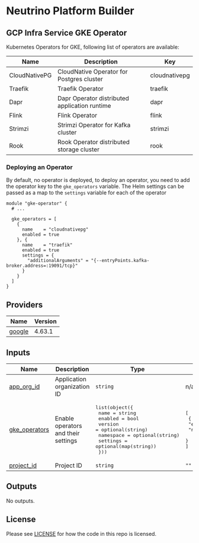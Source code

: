 # Neutrino Platform Builder

## GCP Infra Service GKE Operator

Kubernetes Operators for GKE, following list of operators are available:

| Name          | Description                                   | Key           |
|---------------|-----------------------------------------------|---------------|
| CloudNativePG | CloudNative Operator for Postgres cluster     | cloudnativepg |
| Traefik       | Traefik Operator                              | traefik       |
| Dapr          | Dapr Operator distributed application runtime | dapr          |
| Flink         | Flink Operator                                | flink         |
| Strimzi       | Strimzi Operator for Kafka cluster            | strimzi       |
| Rook          | Rook Operator distributed storage cluster     | rook          |

### Deploying an Operator

By default, no operator is deployed, to deploy an operator, you need to add the operator key to the `gke_operators` variable.
The Helm settings can be passed as a map to the `settings` variable for each of the operator

```hcl
module "gke-operator" {
  # ...

  gke_operators = [
    {
      name    = "cloudnativepg"
      enabled = true
    }, {
      name    = "traefik"
      enabled = true
      settings = {
        "additionalArguments" = "{--entryPoints.kafka-broker.address=:19091/tcp}"
      }
    }
  ]
}
```
<!-- BEGINNING OF PRE-COMMIT-TERRAFORM DOCS HOOK -->
## Providers

| Name | Version |
|------|---------|
| <a name="provider_google"></a> [google](#provider\_google) | 4.63.1 |

## Inputs

| Name | Description | Type | Default | Required |
|------|-------------|------|---------|:--------:|
| <a name="input_app_org_id"></a> [app\_org\_id](#input\_app\_org\_id) | Application organization ID | `string` | n/a | yes |
| <a name="input_gke_operators"></a> [gke\_operators](#input\_gke\_operators) | Enable operators and their settings | <pre>list(object({<br>    name      = string<br>    enabled   = bool<br>    version   = optional(string)<br>    namespace = optional(string)<br>    settings  = optional(map(string))<br>  }))</pre> | <pre>[<br>  {<br>    "enabled": true,<br>    "name": "traefik"<br>  }<br>]</pre> | no |
| <a name="input_project_id"></a> [project\_id](#input\_project\_id) | Project ID | `string` | `""` | no |

## Outputs

No outputs.
<!-- END OF PRE-COMMIT-TERRAFORM DOCS HOOK -->

## License

Please see [LICENSE](https://github.com/neutrino-io/terraform-google-foundation/blob/master/LICENSE) for how the code in
this repo is licensed.